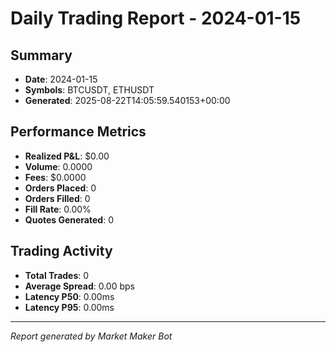 # Daily Trading Report - 2024-01-15

## Summary
- **Date**: 2024-01-15
- **Symbols**: BTCUSDT, ETHUSDT
- **Generated**: 2025-08-22T14:05:59.540153+00:00

## Performance Metrics
- **Realized P&L**: $0.00
- **Volume**: 0.0000
- **Fees**: $0.0000
- **Orders Placed**: 0
- **Orders Filled**: 0
- **Fill Rate**: 0.00%
- **Quotes Generated**: 0

## Trading Activity
- **Total Trades**: 0
- **Average Spread**: 0.00 bps
- **Latency P50**: 0.00ms
- **Latency P95**: 0.00ms

---
*Report generated by Market Maker Bot*
